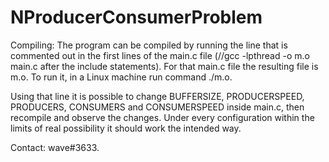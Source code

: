 # NProducerConsumerProblem

Compiling: The program can be compiled by running the line that is commented out in the first lines of the main.c file (//gcc -lpthread -o m.o main.c after the include statements). For that main.c file the resulting file is m.o. To run it, in a Linux machine run command ./m.o.

Using that line it is possible to change BUFFERSIZE, PRODUCERSPEED, PRODUCERS, CONSUMERS and CONSUMERSPEED inside main.c, then recompile and observe the changes. Under every configuration within the limits of real possibility it should work the intended way.

Contact: wave#3633.

